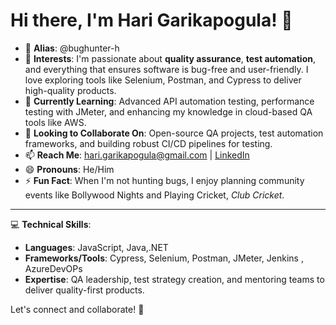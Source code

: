 # Hi there, I'm Hari Garikapogula! 👋 

- 🐞 **Alias**: @bughunter-h  
- 👀 **Interests**: I'm passionate about **quality assurance**, **test automation**, and everything that ensures software is bug-free and user-friendly. I love exploring tools like Selenium, Postman, and Cypress to deliver high-quality products.  
- 🌱 **Currently Learning**: Advanced API automation testing, performance testing with JMeter, and enhancing my knowledge in cloud-based QA tools like AWS.  
- 💞️ **Looking to Collaborate On**: Open-source QA projects, test automation frameworks, and building robust CI/CD pipelines for testing.  
- 📫 **Reach Me**: [hari.garikapogula@gmail.com](mailto:hari.garikapogula@gmail.com) | [LinkedIn](https://www.linkedin.com/in/harigarikapogula)  
- 😄 **Pronouns**: He/Him  
- ⚡ **Fun Fact**: When I'm not hunting bugs, I enjoy planning community events like Bollywood Nights and Playing Cricket, *Club Cricket*.  

---

💻 **Technical Skills**:  
- **Languages**: JavaScript, Java,.NET  
- **Frameworks/Tools**: Cypress, Selenium, Postman, JMeter, Jenkins , AzureDevOPs
- **Expertise**: QA leadership, test strategy creation, and mentoring teams to deliver quality-first products.  

Let's connect and collaborate! 🚀  
